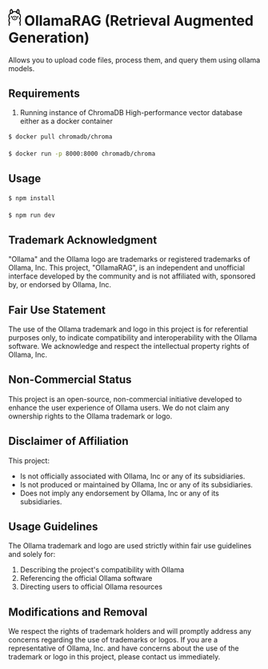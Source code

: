 # <img src="public/images/ollama.png" alt="Ollama" height=5% width=5%> OllamaRAG (Retrieval Augmented Generation)

Allows you to upload code files, process them, and query them using ollama models.


## Requirements

1. Running instance of ChromaDB High-performance vector database either as a docker container

```bash
$ docker pull chromadb/chroma

$ docker run -p 8000:8000 chromadb/chroma
```

## Usage

```bash
$ npm install

$ npm run dev
```

## Trademark Acknowledgment

"Ollama" and the Ollama logo are trademarks or registered trademarks of Ollama, Inc. This project, "OllamaRAG", is an independent and unofficial interface developed by the community and is not affiliated with, sponsored by, or endorsed by Ollama, Inc.

## Fair Use Statement

The use of the Ollama trademark and logo in this project is for referential purposes only, to indicate compatibility and interoperability with the Ollama software. We acknowledge and respect the intellectual property rights of Ollama, Inc.

## Non-Commercial Status

This project is an open-source, non-commercial initiative developed to enhance the user experience of Ollama users. We do not claim any ownership rights to the Ollama trademark or logo.

## Disclaimer of Affiliation

This project:
- Is not officially associated with Ollama, Inc or any of its subsidiaries.
- Is not produced or maintained by Ollama, Inc or any of its subsidiaries.
- Does not imply any endorsement by Ollama, Inc or any of its subsidiaries.

## Usage Guidelines

The Ollama trademark and logo are used strictly within fair use guidelines and solely for:
1. Describing the project's compatibility with Ollama
2. Referencing the official Ollama software
3. Directing users to official Ollama resources

## Modifications and Removal

We respect the rights of trademark holders and will promptly address any concerns regarding the use of trademarks or logos. If you are a representative of Ollama, Inc. and have concerns about the use of the trademark or logo in this project, please contact us immediately.
